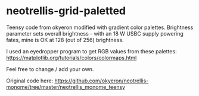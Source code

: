 # neotrellis-grid-paletted
Teensy code from okyeron modified with gradient color palettes.  Brightness parameter sets overall brightness - with an 18 W USBC supply powering fates, mine is OK at 128 (out of 256) brightness.

I used an eyedropper program to get RGB values from these palettes:
https://matplotlib.org/tutorials/colors/colormaps.html

Feel free to change / add your own.

Original code here:
https://github.com/okyeron/neotrellis-monome/tree/master/neotrellis_monome_teensy
